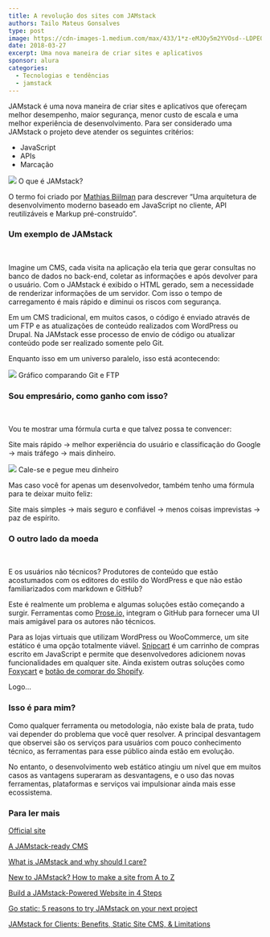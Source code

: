 ```yaml
---
title: A revolução dos sites com JAMstack
authors: Tailo Mateus Gonsalves
type: post
image: https://cdn-images-1.medium.com/max/433/1*z-eMJOy5m2YVOsd--LDPEQ.png
date: 2018-03-27
excerpt: Uma nova maneira de criar sites e aplicativos
sponsor: alura
categories:
  - Tecnologias e tendências
  - jamstack
---
```



JAMstack é uma nova maneira de criar sites e aplicativos que ofereçam melhor
desempenho, maior segurança, menor custo de escala e uma melhor experiência de
desenvolvimento. Para ser considerado uma JAMstack o projeto deve atender os
seguintes critérios:

* JavaScript 
* APIs
* Marcação

![](https://cdn-images-1.medium.com/max/800/1*W5wpg3QBfz2F-zt9cub77Q.png)
<span class="figcaption_hack">O que é JAMstack?</span>

O termo foi criado por [Mathias Biilman](https://twitter.com/biilmann) para
descrever “Uma arquitetura de desenvolvimento moderno baseado em JavaScript no
cliente, API reutilizáveis e Markup pré-construído”.

### **Um exemplo de JAMstack**

<br> 

Imagine um CMS, cada visita na aplicação ela teria que gerar consultas no banco
de dados no back-end, coletar as informações e após devolver para o usuário. Com
o JAMstack é exibido o HTML gerado, sem a necessidade de renderizar informações
de um servidor.  Com isso o tempo de carregamento é mais rápido e diminui os
riscos com segurança.

Em um CMS tradicional, em muitos casos, o código é enviado através de um FTP e
as atualizações de conteúdo realizados com WordPress ou Drupal. Na JAMstack esse
processo de envio de código ou atualizar conteúdo pode ser realizado somente
pelo Git.

Enquanto isso em um universo paralelo, isso está acontecendo:


![](https://cdn-images-1.medium.com/max/800/1*hkA6XlCSB2sfDMl4H9OfUg.jpeg)
<span class="figcaption_hack">Gráfico comparando Git e FTP</span>

### Sou empresário, como ganho com isso?

<br> 

Vou te mostrar uma fórmula curta e que talvez possa te convencer:

Site mais rápido -> melhor experiência do usuário e classificação do Google ->
mais tráfego -> mais dinheiro.


![](https://cdn-images-1.medium.com/max/800/1*xl31p_qdHAe73krTJAka_Q.gif)
<span class="figcaption_hack">Cale-se e pegue meu dinheiro</span>

Mas caso você for apenas um desenvolvedor, também tenho uma fórmula para te
deixar muito feliz:

Site mais simples -> mais seguro e confiável -> menos coisas imprevistas -> paz
de espírito.

### O outro lado da moeda

<br> 

E os usuários não técnicos? Produtores de conteúdo que estão acostumados com os
editores do estilo do WordPress e que não estão familiarizados com markdown e
GitHub? 

Este é realmente um problema e algumas soluções estão começando a surgir.
Ferramentas como [Prose.io,](https://prose.io/) integram o GitHub para fornecer
uma UI mais amigável para os autores não técnicos.

Para as lojas virtuais que utilizam WordPress ou WooCommerce, um site estático é
uma opção totalmente viável. [Snipcart](https://snipcart.com/) é um carrinho de
compras escrito em JavaScript e permite que desenvolvedores adicionem novas
funcionalidades em qualquer site. Ainda existem outras soluções como
[Foxycart](http://www.foxycart.com/) e [botão de comprar do
Shopify](https://www.shopify.co.uk/buy-button).

Logo…

### Isso é para mim?



Como qualquer ferramenta ou metodologia, não existe bala de prata, tudo vai
depender do problema que você quer resolver. A principal desvantagem que
observei são os serviços para usuários com pouco conhecimento técnico, as
ferramentas para esse público ainda estão em evolução.

No entanto, o desenvolvimento web estático atingiu um nível que em muitos casos
as vantagens superaram as desvantagens, e o uso das novas ferramentas,
plataformas e serviços vai impulsionar ainda mais esse ecossistema.

### Para ler mais

[Official site](https://jamstack.org)

[A JAMstack-ready CMS](https://www.contentful.com/r/knowledgebase/jamstack-cms)

[What is JAMstack and why should I care?](https://www.packtpub.com/books/content/what-jamstack-and-why-should-i-care)

[New to JAMstack? How to make a site from A to Z](https://www.netlify.com/blog/2016/11/15/new-to-jamstack-how-to-make-a-site-from-a-to-z)

[Build a JAMstack-Powered Website in 4 Steps](https://hackernoon.com/build-a-jamstack-powered-website-in-4-steps-b1282d545197)

[Go static: 5 reasons to try JAMstack on your next project](https://builtvisible.com/go-static-try-jamstack)

[JAMstack for Clients: Benefits, Static Site CMS, & Limitations](https://snipcart.com/blog/jamstack-clients-static-site-cms)

<br> 